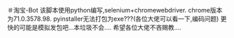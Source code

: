 ＃淘宝-Bot
该脚本使用python编写,selenium+chromewebdriver.
chrome版本为71.0.3578.98.
pyinstaller无法打包为exe???(各位大佬可以看一下,编码问题)
更快的可能是模拟发包吧...本垃圾不会....
希望各位大佬不吝赐教....
